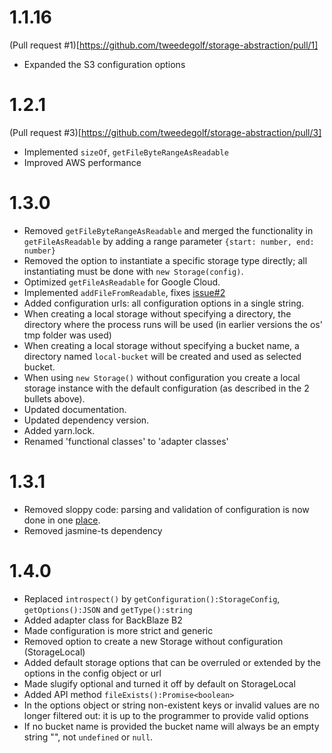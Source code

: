 # 1.1.16

(Pull request #1)[https://github.com/tweedegolf/storage-abstraction/pull/1]

- Expanded the S3 configuration options

# 1.2.1

(Pull request #3)[https://github.com/tweedegolf/storage-abstraction/pull/3]

- Implemented `sizeOf`, `getFileByteRangeAsReadable`
- Improved AWS performance

# 1.3.0

- Removed `getFileByteRangeAsReadable` and merged the functionality in `getFileAsReadable` by adding a range parameter `{start: number, end: number}`
- Removed the option to instantiate a specific storage type directly; all instantiating must be done with `new Storage(config)`.
- Optimized `getFileAsReadable` for Google Cloud.
- Implemented `addFileFromReadable`, fixes [issue#2](https://github.com/tweedegolf/storage-abstraction/issues/2)
- Added configuration urls: all configuration options in a single string.
- When creating a local storage without specifying a directory, the directory where the process runs will be used (in earlier versions the os' tmp folder was used)
- When creating a local storage without specifying a bucket name, a directory named `local-bucket` will be created and used as selected bucket.
- When using `new Storage()` without configuration you create a local storage instance with the default configuration (as described in the 2 bullets above).
- Updated documentation.
- Updated dependency version.
- Added yarn.lock.
- Renamed 'functional classes' to 'adapter classes'

# 1.3.1

- Removed sloppy code: parsing and validation of configuration is now done in one [place](https://github.com/tweedegolf/storage-abstraction/blob/master/src/util.ts).
- Removed jasmine-ts dependency

# 1.4.0

- Replaced `introspect()` by `getConfiguration():StorageConfig`, `getOptions():JSON` and `getType():string`
- Added adapter class for BackBlaze B2
- Made configuration is more strict and generic
- Removed option to create a new Storage without configuration (StorageLocal)
- Added default storage options that can be overruled or extended by the options in the config object or url
- Made slugify optional and turned it off by default on StorageLocal
- Added API method `fileExists():Promise<boolean>`
- In the options object or string non-existent keys or invalid values are no longer filtered out: it is up to the programmer to provide valid options
- If no bucket name is provided the bucket name will always be an empty string "", not `undefined` or `null`.
